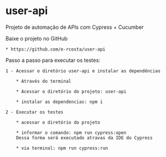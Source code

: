 # user-api
Projeto de automação de APIs com Cypress + Cucumber

Baixe o projeto no GitHub 

	* https://github.com/e-rcosta/user-api
	
Passo a passo para executar os testes:

	1 - Acessar o diretório user-api e instalar as dependências

		* Através do terminal

		* Acessar o diretório do projeto: user-api

		* instalar as dependencias: npm i

	2 - Executar os testes

		* acessar o diretório do projeto

		* informar o comando: npm run cypress:open
		Dessa forma será executado atravas da IDE do Cypress

		* via terminal: npm run cypress:run
